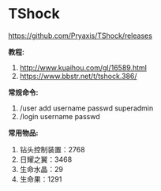# TShock

https://github.com/Pryaxis/TShock/releases

**教程:**
1. http://www.kuaihou.com/gl/16589.html
2. https://www.bbstr.net/t/tshock.386/

**常规命令:**
1. /user add username passwd superadmin
2. /login username passwd

**常用物品:**
1. 钻头控制装置：2768
2. 日耀之翼：3468
3. 生命水晶：29
4. 生命果：1291
